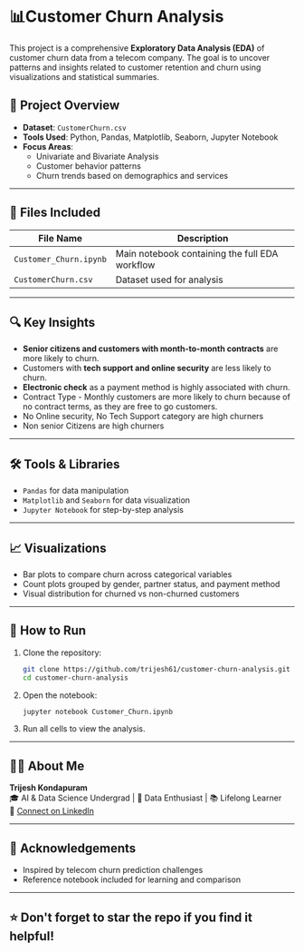 # 📊Customer Churn Analysis

This project is a comprehensive **Exploratory Data Analysis (EDA)** of customer churn data from a telecom company. The goal is to uncover patterns and insights related to customer retention and churn using visualizations and statistical summaries.

## 📝 Project Overview

- **Dataset**: `CustomerChurn.csv`
- **Tools Used**: Python, Pandas, Matplotlib, Seaborn, Jupyter Notebook
- **Focus Areas**:
  - Univariate and Bivariate Analysis
  - Customer behavior patterns
  - Churn trends based on demographics and services

---

## 📁 Files Included

| File Name              | Description |
|------------------------|-------------|
| `Customer_Churn.ipynb` | Main notebook containing the full EDA workflow |
| `CustomerChurn.csv`    | Dataset used for analysis |

---

## 🔍 Key Insights

- **Senior citizens and customers with month-to-month contracts** are more likely to churn.
- Customers with **tech support and online security** are less likely to churn.
- **Electronic check** as a payment method is highly associated with churn.
- Contract Type - Monthly customers are more likely to churn because of no contract terms, as they are free to go customers.
- No Online security, No Tech Support category are high churners
- Non senior Citizens are high churners

---

## 🛠️ Tools & Libraries

- `Pandas` for data manipulation
- `Matplotlib` and `Seaborn` for data visualization
- `Jupyter Notebook` for step-by-step analysis

---

## 📈 Visualizations

- Bar plots to compare churn across categorical variables
- Count plots grouped by gender, partner status, and payment method
- Visual distribution for churned vs non-churned customers

---

## 🚀 How to Run

1. Clone the repository:
   ```bash
   git clone https://github.com/trijesh61/customer-churn-analysis.git
   cd customer-churn-analysis
   ```

2. Open the notebook:
   ```bash
   jupyter notebook Customer_Churn.ipynb
   ```

3. Run all cells to view the analysis.

---

## 🙋‍♂️ About Me

**Trijesh Kondapuram**  
🎓 AI & Data Science Undergrad | 🧠 Data Enthusiast | 📚 Lifelong Learner  
🔗 [Connect on LinkedIn](https://www.linkedin.com/in/trijesh-kondapuram)

---

## 📌 Acknowledgements


- Inspired by telecom churn prediction challenges
- Reference notebook included for learning and comparison

---

## ⭐️ Don't forget to star the repo if you find it helpful!
